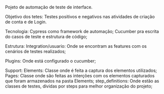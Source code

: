 Pojeto de automação de teste de interface.

Objetivo dos tetes:
  Testes positivos e negativos nas atividades de criação de conta e de Login.

Tecnologia:
  Cypress como framework de automação;
  Cucumber pra escrita do casos de teste e estrutura de código;

Estrutura:
  Integration/usuario:
     Onde se encontram as features com os cenários de testes realizados;
  
  Plugins:
    Onde está configurado o cucumber;
  
  Support:
    Elements:
      Classe onde é feita a captura dos elementos utilizados;
    Pages:
      Classe onde são feitas as interções com os elementos capturados que foram armazenados na pasta Elements;
    step_definitions:
      Onde estão as classes de testes, dividas por steps para melhor organização do projeto;
    
  
